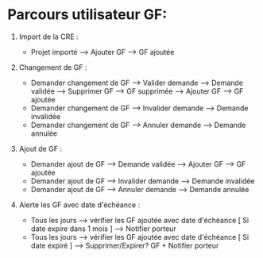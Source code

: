 # Parcours utilisateur GF:

1. Import de la CRE :

   - Projet importé --> Ajouter GF --> GF ajoutée

1. Changement de GF :

   - Demander changement de GF --> Valider demande --> Demande validée --> Supprimer GF --> GF supprimée --> Ajouter GF --> GF ajoutée
   - Demander changement de GF --> Invalider demande --> Demande invalidée
   - Demander changement de GF --> Annuler demande --> Demande annulée

1. Ajout de GF :

   - Demander ajout de GF --> Demande validée --> Ajouter GF --> GF ajoutée
   - Demander ajout de GF --> Invalider demande --> Demande invalidée
   - Demander ajout de GF --> Annuler demande --> Demande annulée

1. Alerte les GF avec date d'échéance :
   - Tous les jours --> vérifier les GF ajoutée avec date d'échéance [ Si date expire dans 1 mois ] --> Notifier porteur
   - Tous les jours --> vérifier les GF ajoutée avec date d'échéance [ Si date expiré ] --> Supprimer/Expirer? GF + Notifier porteur
